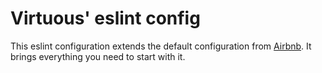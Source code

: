 # Virtuous' eslint config

This eslint configuration extends the default configuration from
[Airbnb](https://github.com/airbnb/javascript). It brings everything you need
to start with it.